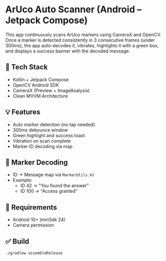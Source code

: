 # ArUco Auto Scanner (Android – Jetpack Compose)

This app continuously scans ArUco markers using CameraX and OpenCV. Once a marker is detected consistently in 3 consecutive frames (under 300ms), the app auto-decodes it, vibrates, highlights it with a green box, and displays a success banner with the decoded message.

## 🔧 Tech Stack
- Kotlin + Jetpack Compose
- OpenCV Android SDK
- CameraX (Preview + ImageAnalysis)
- Clean MVVM Architecture

## 💡 Features
- Auto marker detection (no tap needed)
- 300ms debounce window
- Green highlight and success toast
- Vibration on scan complete
- Marker ID decoding via map

## 🔑 Marker Decoding
- ID → Message map via `MarkerUtils.kt`
- Example:
    - ID 42 → "You found the answer"
    - ID 100 → "Access granted"

## 📱 Requirements
- Android 10+ (minSdk 24)
- Camera permission

## ✅ Build
```bash
./gradlew assembleRelease
